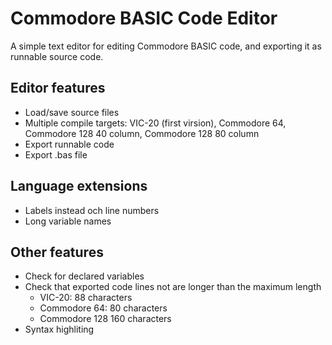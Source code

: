 # Commodore BASIC Code Editor

A simple text editor for editing Commodore BASIC code, and exporting it as runnable source code.

## Editor features

- Load/save source files
- Multiple compile targets: VIC-20 (first virsion), Commodore 64, Commodore 128 40 column, Commodore 128 80 column
- Export runnable code
- Export .bas file

## Language extensions

- Labels instead och line numbers
- Long variable names

## Other features

- Check for declared variables
- Check that exported code lines not are longer than the maximum length
  - VIC-20: 88 characters
  - Commodore 64: 80 characters
  - Commodore 128 160 characters
- Syntax highliting
